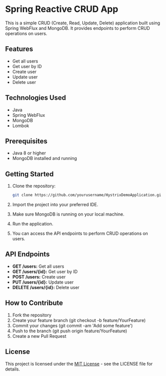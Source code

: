 # Spring Reactive CRUD App

This is a simple CRUD (Create, Read, Update, Delete) application built using Spring WebFlux and MongoDB. It provides endpoints to perform CRUD operations on users.

## Features

- Get all users
- Get user by ID
- Create user
- Update user
- Delete user

## Technologies Used

- Java
- Spring WebFlux
- MongoDB
- Lombok

## Prerequisites

- Java 8 or higher
- MongoDB installed and running

## Getting Started

1. Clone the repository:
    ```bash
    git clone https://github.com/yourusername/HystrixDemoApplication.git
    ```

2. Import the project into your preferred IDE.

3. Make sure MongoDB is running on your local machine.

4. Run the application.

5. You can access the API endpoints to perform CRUD operations on users.

## API Endpoints
- **GET /users:** Get all users
- **GET /users/{id}:** Get user by ID
- **POST /users:** Create user
- **PUT /users/{id}:** Update user
- **DELETE /users/{id}:** Delete user
## How to Contribute
1. Fork the repository
2. Create your feature branch (git checkout -b feature/YourFeature)
3. Commit your changes (git commit -am 'Add some feature')
4. Push to the branch (git push origin feature/YourFeature)
5. Create a new Pull Request
## License
This project is licensed under the [MIT License](LICENSE) - see the LICENSE file for details.
